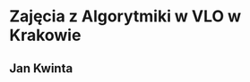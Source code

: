 Zajęcia z Algorytmiki w VLO w Krakowie
======================================

Jan Kwinta
----------
